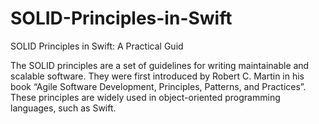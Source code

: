 # SOLID-Principles-in-Swift
SOLID Principles in Swift: A Practical Guid

The SOLID principles are a set of guidelines for writing maintainable and scalable software. They were first introduced by Robert C. Martin in his book “Agile Software Development, Principles, Patterns, and Practices”. These principles are widely used in object-oriented programming languages, such as Swift.
